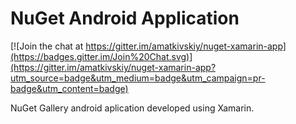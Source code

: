 # NuGet Android Application

[![Join the chat at https://gitter.im/amatkivskiy/nuget-xamarin-app](https://badges.gitter.im/Join%20Chat.svg)](https://gitter.im/amatkivskiy/nuget-xamarin-app?utm_source=badge&utm_medium=badge&utm_campaign=pr-badge&utm_content=badge)

NuGet Gallery android aplication developed using Xamarin.
